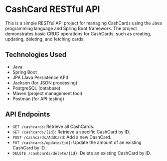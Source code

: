 # CashCard RESTful API

This is a simple RESTful API project for managing CashCards using the Java programming language and Spring Boot framework.
The project demonstrates basic CRUD operations for CashCards, such as creating, updating, deleting, and fetching cards.

## Technologies Used

- Java
- Spring Boot
- JPA (Java Persistence API)
- Jackson (for JSON processing)
- PostgreSQL (database)
- Maven (project management tool)
- Postman (for API testing)

## API Endpoints

- `GET /cashcards`: Retrieve all CashCards.
- `GET /cashcards/{id}`: Retrieve a specific CashCard by ID.
- `POST /cashcards/AddCard`: Add a new CashCard.
- `PUT /cashcards/update/{id}`: Update the amount of an existing CashCard by ID.
- `DELETE /cashcards/delete/{id}`: Delete an existing CashCard by ID.

